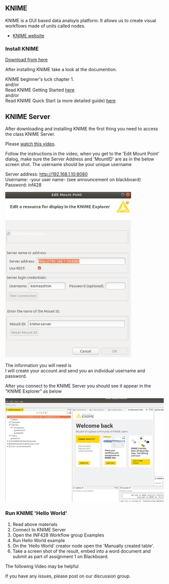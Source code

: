 ## KNIME
KNIME is a GUI based data analsyis platform.  It allows us to create visual workflows made of units called nodes.

* [KNIME website](https://www.knime.com/)
### Install KNIME

[Download from here](https://www.knime.com/downloads)  

After installing KNIME take a look at the documention.  

KNIME beginner's luck chapter 1.  
   and/or  
Read KNIME Getting Started [here](https://www.knime.com/knime)  
and/or  
Read KNIME Quick Start (a more detailed guide) [here](https://docs.knime.com/2019-06/analytics_platform_quickstart_guide/index.html)  

## KNIME Server 

After downloading and installing KNIME the first thing you need to access the class KNIME Server.   

Please [watch this video](https://www.youtube.com/watch?v=dPoWbC-mODM).  

Follow the instructions in the video, when you get to the 'Edit Mount Point' dialog, make sure the Server Address and 'MountID' are as in the below screen shot.  The username should be your unique username

Server address: http://192.168.1.10:8080  
Username: -your user name- (see announcement on blackboard)  
Password: inf428  

<img src="knimeserver3.jpg" width="400">  

The information you will need is  
I will create your account and send you an individual username and password. 

After you connect to the KNIME Server you should see it appear in the "KNIME Explorer" as below  

<img src="KNIMEServer.jpg" width="700">  

### Run KNIME 'Hello World' 

1. Read above materials
2. Connect to KNIME Server
3. Open the INF428 Workflow group Examples
4. Run Hello World example
5. On the 'Hello World' creator node open the 'Manually created table'.
6. Take a screen shot of the result, embed into a word document and submit as part of assignment 1 on Blackboard.  

The following Video may be helpful 

If you have any issues, please post on our discussion group. 

